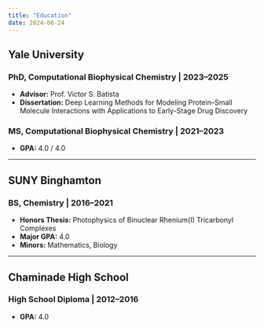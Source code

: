 ```yaml
---
title: "Education"
date: 2024-06-24
---
```


<div class="education-section">

## **Yale University**
### **PhD**, Computational Biophysical Chemistry | 2023–2025
- **Advisor:** Prof. Victor S. Batista
- **Dissertation:** Deep Learning Methods for Modeling Protein–Small Molecule Interactions with Applications to Early-Stage Drug Discovery

### **MS**, Computational Biophysical Chemistry | 2021–2023
- **GPA:** 4.0 / 4.0

---

## **SUNY Binghamton**
### **BS**, Chemistry | 2016–2021
- **Honors Thesis:** Photophysics of Binuclear Rhenium(I) Tricarbonyl Complexes
- **Major GPA:** 4.0
- **Minors:** Mathematics, Biology

---

## **Chaminade High School**
### **High School Diploma** | 2012–2016
- **GPA:** 4.0 

</div> 